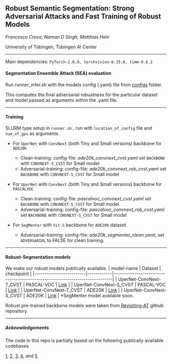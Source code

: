 <h2>Robust Semantic Segmentation: Strong Adversarial Attacks and Fast Training of Robust Models </h2>

*Francesco Croce, Naman D Singh, Matthias Hein*

University of Tübingen, Tübingen AI Center

---------------------------------

Main dependencies: `PyTorch-2.0.0, torchvision-0.15.0, timm-0.6.2` 


<h4>Segmentation Ensemble Attack (SEA) evaluation</h4>

Run runner_infer.sh with the models config (.yaml) file from [configs](/configs) folder.

This computes the final adversarial robustness for the particular dataset and model passed as arguments within the .yaml file.
_________________________________
<h4>Training</h4>

SLURM type setup in `runner.sh` , run with `location_of_config` file and `num_of_gpu` as arguments.

- For `UperNet` with `ConvNext` (both Tiny and Small versions) backbone  for `ADE20K`

 	-  Clean-training: config-file: *ade20k_convnext_cvst.yaml* set `BACKBONE` with `CONVNEXT-S_CVST` for Small model 
	-  Adversarial-training: config-file: *ade20k_convnext_rob_cvst.yaml* set `BACKBONE` with `CONVNEXT-S_CVST` for Small model
 
- For `UperNet` with `ConvNext` (both Tiny and Small versions) backbone  for `PASCALVOC`
  
	-  Clean-training: config-file: *pascalvoc_convnext_cvst.yaml* set `BACKBONE` with `CONVNEXT-S_CVST` for Small model 
	-  Adversarial-training: config-file: *pascalvoc_convnext_rob_cvst.yaml* set `BACKBONE` with `CONVNEXT-S_CVST` for Small model
   
- For `SegMenter` with `Vit-S` backbone for `ADE20K` dataset.
  
	-  Adversarial-training: config-file: *ade20k_segmenter_clean.yaml*, set `ADVERSARIAL` to FALSE for clean training.

_________________________________

<h4> Robust-Segmentation models</h4>

We make our robust models publically available. 
| model-name              | Dataset    | checkpoint                                                                  |
|-------------------------|------------|-----------------------------------------------------------------------------|
| UperNet-ConvNext-T_CVST | PASCAL-VOC | [Link](https://nc.mlcloud.uni-tuebingen.de/index.php/s/zSFgoAngcm47FZm)     |
| UperNet-ConvNext-S_CVST | PASCAL-VOC | [Link](https://nc.mlcloud.uni-tuebingen.de/index.php/s/MBXnMd5QKztmZaa)     |
| UperNet-ConvNext-T_CVST | ADE20K     | [Link](https://nc.mlcloud.uni-tuebingen.de/index.php/s/ACMQRiyfyXboXwT)     |
| UperNet-ConvNext-S_CVST | ADE20K     | [Link](https://nc.mlcloud.uni-tuebingen.de/index.php/s/Smogk2BWbfMxkyo)     |
*SegMenter model available soon.

Robust pre-trained backbone models were taken from [Revisiting-AT](https://github.com/nmndeep/revisiting-at) github repository.
_________________________________

<h5>Acknowledgements</h5>

The code in this repo is partially based on the following publically available codebases

 [1](https://github.com/hszhao/semseg), [2](https://github.com/Tramac/awesome-semantic-segmentation-pytorch), [3](https://github.com/rstrudel/segmenter/),  [4](https://github.com/facebookresearch/ConvNeXt/tree/main/semantic_segmentation), and [5](https://huggingface.co/docs/transformers/main/en/model_doc/upernet#transformers.UperNetForSemanticSegmentation)
